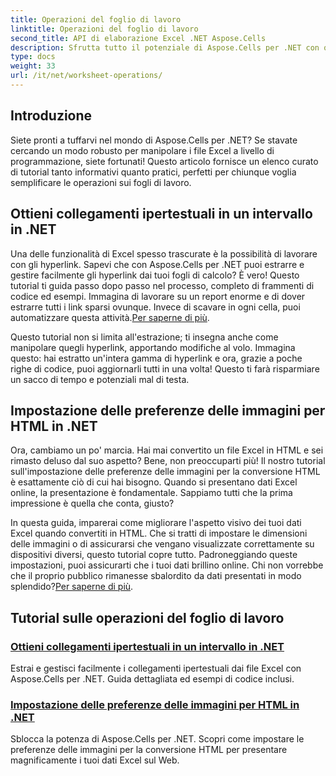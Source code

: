 ```yaml
---
title: Operazioni del foglio di lavoro
linktitle: Operazioni del foglio di lavoro
second_title: API di elaborazione Excel .NET Aspose.Cells
description: Sfrutta tutto il potenziale di Aspose.Cells per .NET con questi tutorial pratici che illustrano le operazioni sui fogli di lavoro e come migliorare i tuoi file Excel.
type: docs
weight: 33
url: /it/net/worksheet-operations/
---
```

## Introduzione

Siete pronti a tuffarvi nel mondo di Aspose.Cells per .NET? Se stavate cercando un modo robusto per manipolare i file Excel a livello di programmazione, siete fortunati! Questo articolo fornisce un elenco curato di tutorial tanto informativi quanto pratici, perfetti per chiunque voglia semplificare le operazioni sui fogli di lavoro.

## Ottieni collegamenti ipertestuali in un intervallo in .NET

Una delle funzionalità di Excel spesso trascurate è la possibilità di lavorare con gli hyperlink. Sapevi che con Aspose.Cells per .NET puoi estrarre e gestire facilmente gli hyperlink dai tuoi fogli di calcolo? È vero! Questo tutorial ti guida passo dopo passo nel processo, completo di frammenti di codice ed esempi. Immagina di lavorare su un report enorme e di dover estrarre tutti i link sparsi ovunque. Invece di scavare in ogni cella, puoi automatizzare questa attività.[Per saperne di più](./get-hyperlinks-in-a-range/).

Questo tutorial non si limita all'estrazione; ti insegna anche come manipolare quegli hyperlink, apportando modifiche al volo. Immagina questo: hai estratto un'intera gamma di hyperlink e ora, grazie a poche righe di codice, puoi aggiornarli tutti in una volta! Questo ti farà risparmiare un sacco di tempo e potenziali mal di testa.

## Impostazione delle preferenze delle immagini per HTML in .NET

Ora, cambiamo un po' marcia. Hai mai convertito un file Excel in HTML e sei rimasto deluso dal suo aspetto? Bene, non preoccuparti più! Il nostro tutorial sull'impostazione delle preferenze delle immagini per la conversione HTML è esattamente ciò di cui hai bisogno. Quando si presentano dati Excel online, la presentazione è fondamentale. Sappiamo tutti che la prima impressione è quella che conta, giusto?

 In questa guida, imparerai come migliorare l'aspetto visivo dei tuoi dati Excel quando convertiti in HTML. Che si tratti di impostare le dimensioni delle immagini o di assicurarsi che vengano visualizzate correttamente su dispositivi diversi, questo tutorial copre tutto. Padroneggiando queste impostazioni, puoi assicurarti che i tuoi dati brillino online. Chi non vorrebbe che il proprio pubblico rimanesse sbalordito da dati presentati in modo splendido?[Per saperne di più](./setting-image-preferences-for-html/).

## Tutorial sulle operazioni del foglio di lavoro
### [Ottieni collegamenti ipertestuali in un intervallo in .NET](./get-hyperlinks-in-a-range/)
Estrai e gestisci facilmente i collegamenti ipertestuali dai file Excel con Aspose.Cells per .NET. Guida dettagliata ed esempi di codice inclusi.
### [Impostazione delle preferenze delle immagini per HTML in .NET](./setting-image-preferences-for-html/)
Sblocca la potenza di Aspose.Cells per .NET. Scopri come impostare le preferenze delle immagini per la conversione HTML per presentare magnificamente i tuoi dati Excel sul Web.